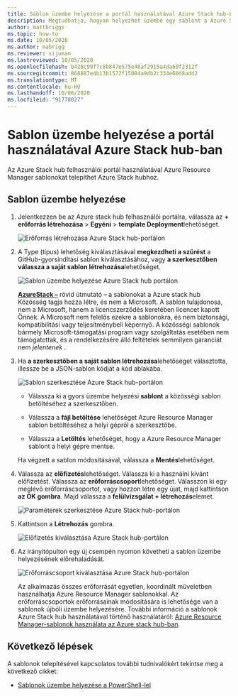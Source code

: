 ```yaml
---
title: Sablon üzembe helyezése a portál használatával Azure Stack hub-ban
description: Megtudhatja, hogyan helyezhet üzembe egy sablont a Azure Stack hub Portal használatával.
author: mattbriggs
ms.topic: how-to
ms.date: 10/05/2020
ms.author: mabrigg
ms.reviewer: sijuman
ms.lastreviewed: 10/05/2020
ms.openlocfilehash: b428c99f7c8b847e575e40af2915a4da60f2312f
ms.sourcegitcommit: 868887e4b13b1572f15004a9db2c334e60d8add2
ms.translationtype: MT
ms.contentlocale: hu-HU
ms.lasthandoff: 10/06/2020
ms.locfileid: "91778027"
---
```

# <a name="deploy-a-template-using-the-portal-in-azure-stack-hub"></a>Sablon üzembe helyezése a portál használatával Azure Stack hub-ban

Az Azure Stack hub felhasználói portál használatával Azure Resource Manager sablonokat telepíthet Azure Stack hubhoz.

## <a name="to-deploy-a-template"></a>Sablon üzembe helyezése

1. Jelentkezzen be az Azure stack hub felhasználói portálra, válassza az **+ erőforrás létrehozása**  >  **Egyéni**  >  **template Deployment**lehetőséget.

   ![Erőforrás létrehozása Azure Stack hub-portálon](media/azure-stack-deploy-template-portal/template-deploy1.png)

2. A Type (típus) lehetőség kiválasztásával **megkezdheti a szűrést** a GitHub-gyorsindítási sablon kiválasztásához, vagy **a szerkesztőben válassza a saját sablon létrehozása**lehetőséget.

   ![Sablon üzembe helyezése Azure Stack hub portálon](media/azure-stack-deploy-template-portal/template-deploy2.png)

    [**AzureStack –**](https://github.com/Azure/AzureStack-QuickStart-Templates) rövid útmutató – a sablonokat a Azure stack hub Közösség tagja hozza létre, és nem a Microsoft. A sablon tulajdonosa, nem a Microsoft, hanem a licencszerződés keretében licencet kapott Önnek. A Microsoft nem felelős ezekre a sablonokra, és nem biztonsági, kompatibilitási vagy teljesítménybeli képernyő. A közösségi sablonok bármely Microsoft-támogatási program vagy szolgáltatás esetében nem támogatottak, és a rendelkezésére álló feltételek semmilyen garanciát nem *jelentenek* .

3. Ha **a szerkesztőben a saját sablon létrehozása**lehetőséget választotta, illessze be a JSON-sablon kódját a kód ablakába.

   ![Sablon szerkesztése Azure Stack hub-portálon](media/azure-stack-deploy-template-portal/template-deploy3.png)

    - Válassza ki a gyors üzembe helyezési **sablont** a közösségi sablon betöltéséhez a szerkesztőben.

    - Válassza a **fájl betöltése** lehetőséget Azure Resource Manager sablon betöltéséhez a helyi gépről a szerkesztőbe.

    - Válassza a **Letöltés** lehetőséget, hogy a Azure Resource Manager sablont a helyi gépre mentse.

    Ha végzett a sablon módosításával, válassza a **Mentés**lehetőséget.

4. Válassza az **előfizetés**lehetőséget. Válassza ki a használni kívánt előfizetést. Válassza az **erőforráscsoport**lehetőséget. Válasszon ki egy meglévő erőforráscsoportot, vagy hozzon létre egy újat, majd kattintson **az OK gombra**. Majd válassza a **felülvizsgálat + létrehozás**elemet.

   ![Paraméterek szerkesztése Azure Stack hub-portálon](media/azure-stack-deploy-template-portal/template-deploy4.png)

5. Kattintson a **Létrehozás** gombra.

   ![Előfizetés kiválasztása Azure Stack hub-portálon](media/azure-stack-deploy-template-portal/template-deploy5.png)

6. Az irányítópulton egy új csempén nyomon követheti a sablon üzembe helyezésének előrehaladását.

   ![Erőforráscsoport kiválasztása Azure Stack hub-portálon](media/azure-stack-deploy-template-portal/template-deploy6.png)

   Az alkalmazás összes erőforrását egyetlen, koordinált műveletben használhatja Azure Resource Manager sablonokkal. Az erőforráscsoportok erőforrásainak módosítására is lehetősége van a sablonok újbóli üzembe helyezésére. További információ a sablonok Azure Stack hub használatával történő használatáról: [Azure Resource Manager-sablonok használata az Azure stack hub-ban](azure-stack-arm-templates.md).

## <a name="next-steps"></a>Következő lépések

A sablonok telepítésével kapcsolatos további tudnivalókért tekintse meg a következő cikket:

- [Sablonok üzembe helyezése a PowerShell-lel](azure-stack-deploy-template-powershell.md)
